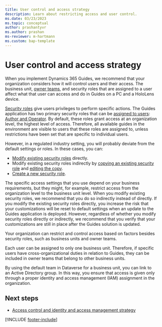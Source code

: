 ```yaml
---
title: User control and access strategy
description: Learn about restricting access and user control.
ms.date: 03/23/2023
ms.topic: conceptual
author: prashantyvr
ms.author: prashan
ms-reviewer: m-hartmann
ms.custom: bap-template
---
```


# User control and access strategy

When you implement Dynamics 365 Guides, we recommend that your organization considers how it will control users and their access. The business unit, [owner teams](/power-apps/developer/data-platform/use-access-teams-owner-teams-collaborate-share-information), and security roles that are assigned to a user affect what that user can access and do in Guides on a PC and a HoloLens device.

[Security roles](/dynamics365/customerengagement/on-premises/admin/security-roles-privileges) give users privileges to perform specific actions. The Guides application has two primary security roles that can be [assigned to users](../assign-role.md): [Author and Operator](../admin-role-types.md). By default, these roles grant access at an organization level, the highest level of access. Therefore, all available guides in the environment are visible to users that these roles are assigned to, unless restrictions have been set that are specific to individual users.

However, in a regulated industry setting, you will probably deviate from the default settings or roles. In these cases, you can:

- [Modify existing security roles](/dynamics365/customerengagement/on-premises/admin/create-edit-security-role#edit-a-security-role) directly.
- Modify existing security roles indirectly by [copying an existing security role](/dynamics365/customerengagement/on-premises/admin/create-edit-security-role#create-a-security-role-by-copy-role) and [editing the copy](/dynamics365/customerengagement/on-premises/admin/create-edit-security-role#edit-a-security-role).
- [Create a new security role](/dynamics365/customerengagement/on-premises/admin/create-edit-security-role).

The specific access settings that you use depend on your business requirements, but they might, for example, restrict access from the organization level to the business unit level. When you modify existing security roles, we recommend that you do so indirectly instead of directly. If you modify the existing security roles directly, you increase the risk that your customizations will be reset to default settings when an update to the Guides application is deployed. However, regardless of whether you modify security roles directly or indirectly, we recommend that you verify that your customizations are still in place after the Guides solution is updated.

Your organization can restrict and control access based on factors besides security roles, such as business units and owner teams.

Each user can be assigned to only one business unit. Therefore, if specific users have cross-organizational duties in relation to Guides, they can be included in owner teams that belong to other business units.

By using the default team in Dataverse for a business unit, you can link to an Active Directory group. In this way, you ensure that access is given only through a proper identity and access management (IAM) assignment in the organization.

## Next steps

- [Access control and identity and access management strategy](strategy-for-access-control-and-iam.md)

[!INCLUDE [footer-include](../../includes/footer-banner.md)]
